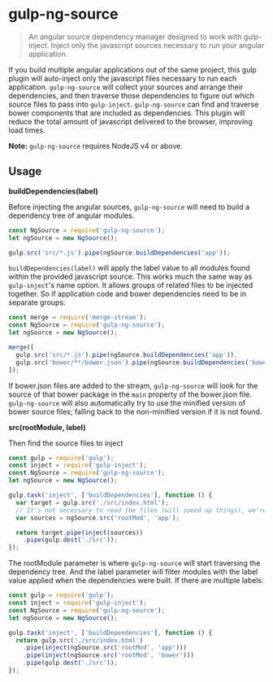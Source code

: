# gulp-ng-source

> An angular source dependency manager designed to work with gulp-inject.  Inject only the javascript sources necessary to run your angular application.

If you build multiple angular applications out of the same project, this gulp plugin will auto-inject only the javascript files necessary to run each application.  `gulp-ng-source` will collect your sources and arrange their dependencies, and then traverse those dependencies to figure out which source files to pass into `gulp-inject`.  `gulp-ng-source` can find and traverse bower components that are included as dependencies.  This plugin will reduce the total amount of javascript delivered to the browser, improving load times.

**Note:** `gulp-ng-source` requires NodeJS v4 or above.

## Usage

**buildDependencies(label)**

Before injecting the angular sources, `gulp-ng-source` will need to build a dependency tree of angular modules.

```javascript
const NgSource = require('gulp-ng-source');
let ngSource = new NgSource();

gulp.src('src/*.js').pipe(ngSource.buildDependencies('app'));
```

`buildDependencies(label)` will apply the label value to all modules found within the provided javascript source. This works much the same way as `gulp-inject`'s name option.  It allows groups of related files to be injected together. So if application code and bower dependencies need to be in separate groups:

```javascript
const merge = require('merge-stream');
const NgSource = require('gulp-ng-source');
let ngSource = new NgSource();

merge([
  gulp.src('src/*.js').pipe(ngSource.buildDependencies('app')),
  gulp.src('bower/**/bower.json').pipe(ngSource.buildDependencies('bower'))
]);
```

If bower.json files are added to the stream, `gulp-ng-source` will look for the source of that bower package in the `main` property of the bower.json file.  `gulp-ng-source` will also automatically try to use the minified version of bower source files; falling back to the non-minified version if it is not found.

**src(rootModule, label)**

Then find the source files to inject

```javascript
const gulp = require('gulp');
const inject = require('gulp-inject');
const NgSource = require('gulp-ng-source');
let ngSource = new NgSource();

gulp.task('inject', ['buildDependencies'], function () {
  var target = gulp.src('./src/index.html');
  // It's not necessary to read the files (will speed up things), we're only after their paths:
  var sources = ngSource.src('rootMod', 'app');

  return target.pipe(inject(sources))
    .pipe(gulp.dest('./src'));
});
```

The rootModule parameter is where `gulp-ng-source` will start traversing the dependency tree.  And the label parameter will filter modules with the label value applied when the dependencies were built.  If there are multiple labels:

```javascript
const gulp = require('gulp');
const inject = require('gulp-inject');
const NgSource = require('gulp-ng-source');
let ngSource = new NgSource();

gulp.task('inject', ['buildDependencies'], function () {
  return gulp.src('./src/index.html')
    .pipe(inject(ngSource.src('rootMod', 'app')))
    .pipe(inject(ngSource.src('rootMod', 'bower')))
    .pipe(gulp.dest('./src'));
});
```
